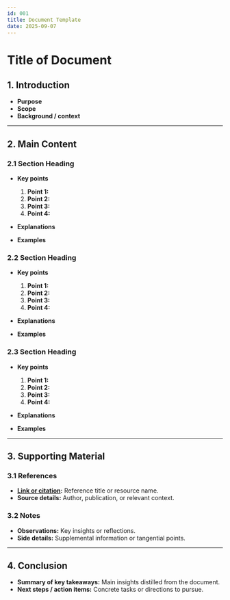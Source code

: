 ```yaml
---
id: 001
title: Document Template
date: 2025-09-07
---
```


# Title of Document

## 1. Introduction
- **Purpose**  
- **Scope**  
- **Background / context**  

---

## 2. Main Content

### 2.1 Section Heading
- **Key points**  
  1. **Point 1:**  
  2. **Point 2:**  
  3. **Point 3:**  
  4. **Point 4:**  

- **Explanations**  
- **Examples**  

### 2.2 Section Heading
- **Key points**  
  1. **Point 1:**  
  2. **Point 2:**  
  3. **Point 3:**  
  4. **Point 4:**  

- **Explanations**  
- **Examples**  

### 2.3 Section Heading
- **Key points**  
  1. **Point 1:**  
  2. **Point 2:**  
  3. **Point 3:**  
  4. **Point 4:**  

- **Explanations**  
- **Examples**  

---

## 3. Supporting Material

### 3.1 References
- **[Link or citation](#):** Reference title or resource name.  
- **Source details:** Author, publication, or relevant context.  

### 3.2 Notes
- **Observations:** Key insights or reflections.  
- **Side details:** Supplemental information or tangential points.  

---

## 4. Conclusion
- **Summary of key takeaways:** Main insights distilled from the document.  
- **Next steps / action items:** Concrete tasks or directions to pursue.